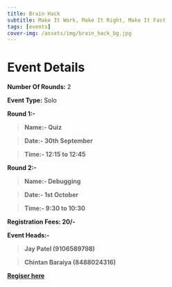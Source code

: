 ```yaml
---
title: Brain Hack
subtitle: Make It Work, Make It Right, Make It Fast
tags: [events]
cover-img: /assets/img/brain_hack_bg.jpg
---
```



# Event Details

**Number Of Rounds:** 2

**Event Type:** Solo

**Round 1:-**

   > **Name:- Quiz**
  
   > **Date:- 30th September**
  
   > **Time:- 12:15 to 12:45**

**Round 2:-**
  
   > **Name:- Debugging**
  
   > **Date:- 1st October**
  
   > **Time:- 9:30 to 10:30**

**Registration Fees: 20/-**

**Event Heads:-**

   > **Jay Patel (9106589798)**
   
   > **Chintan Baraiya (8488024316)**

**[Regiser here](https://forms.gle/GcGDo2dzZNyZFgkZ9)**
